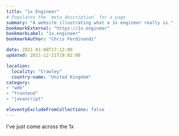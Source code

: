 ```yaml
---
title: "1x Engineer"
# Populates the `meta description` for a page
summary: "A website illustrating what a 1x engineer really is."
bookmarkExternal: "https://1x.engineer"
bookmarkLabel: "1x.engineer"
bookmarkAuthor: "Chris Ferdinandi"

date: 2021-01-08T17:12:00
updated: 2021-12-21T19:02:00

location:
  locality: "Crawley"
  country-name: "United Kingdom"
category:
- "web"
- "frontend"
- "javascript"

eleventyExcludeFromCollections: false
---
```


I've just come across the 1x 
